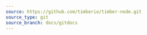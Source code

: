 ```yaml
---
source: https://github.com/timberio/timber-node.git
source_type: git
source_branch: docs/gitdocs
---
```

